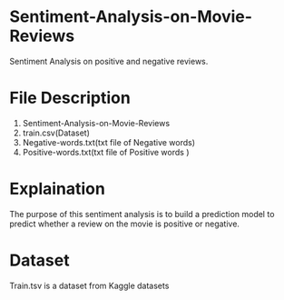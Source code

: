 # Sentiment-Analysis-on-Movie-Reviews
 Sentiment Analysis on positive and negative reviews.

# File Description
 1. Sentiment-Analysis-on-Movie-Reviews
 2. train.csv(Dataset)
 3. Negative-words.txt(txt file of Negative words)
 4. Positive-words.txt(txt file of Positive words )

# Explaination
The purpose of this sentiment  analysis is to build a prediction model to predict whether a review on the movie is positive or negative.

# Dataset
Train.tsv is a dataset from Kaggle datasets
